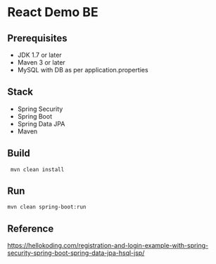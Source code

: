 # React Demo BE

## Prerequisites
- JDK 1.7 or later
- Maven 3 or later
- MySQL with DB as per application.properties

## Stack
- Spring Security
- Spring Boot
- Spring Data JPA
- Maven

## Build
``` mvn clean install```
## Run
```mvn clean spring-boot:run```

## Reference
https://hellokoding.com/registration-and-login-example-with-spring-security-spring-boot-spring-data-jpa-hsql-jsp/
